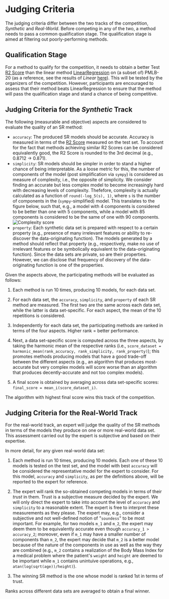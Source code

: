 # Judging Criteria

The judging criteria differ between the two tracks of the competition, *Synthetic* and *Real-World*. 
Before competing in any of the two, a method needs to pass a common qualification stage. 
The qualification stage is aimed at filtering out poorly-performing methods.

## Qualification Stage

For a method to qualify for the competition, it needs to obtain a better Test [R2 Score](https://scikit-learn.org/stable/modules/generated/sklearn.metrics.r2_score.html?highlight=r2_score#sklearn.metrics.r2_score) than the linear method [LinearRegression](https://scikit-learn.org/stable/modules/generated/sklearn.linear_model.LinearRegression.html) on (a subset of) PMLB-20 (as a reference, see the results of *Linear* [here](https://github.com/cavalab/srbench/blob/master/postprocessing/blackbox_results.ipynb)).
This will be tested by the organizers of the competition. 
However, participants are encouraged to assess that their method beats LinearRegression to ensure that the method will pass the qualification stage and stand a chance of being competitive.

## Judging Criteria for the *Synthetic* Track

The following (measurable and objective) aspects are considered to evaluate the quality of an SR method:

* `accuracy`: The produced SR models should be accurate. Accuracy is measured in terms of the [R2 Score](https://scikit-learn.org/stable/modules/generated/sklearn.metrics.r2_score.html?highlight=r2_score#sklearn.metrics.r2_score) measured on the test set.
To account for the fact that methods achieving similar R2 Scores can be considered equivalently good, the R2 Score is rounded to the 3rd decimal (e.g., 0.8712 -> 0.871).
* `simplicity`: SR models should be simpler in order to stand a higher chance of being interpretable. As a loose metric for this, the number of components of the model (post simplification via `sympy`) is considered as measure of complexity, i.e., the opposite of simplicity. 
We consider finding an accurate but less complex model to become increasingly hard with decreasing levels of complexity.
Thefefore, complexity is actually calculated as a function of `round(-log_5(s), 1)`, where `s` is the number of components in the (`sympy`-simplified) model. This translates to the figure below, such that, e.g., a model with 4 components is considered to be better than one with 5 components, while a model with 85 components is considered to be the same of one with 90 components.
![Complexity score](../assets/images/simplicity_score.png)
* `property`: Each synthetic data set is prepared with respect to a certain property (e.g., presence of many irrelevant features or ability to re-discover the data-originating function).
The models generated by a method should reflect that property (e.g., respectively, make no use of irrelevant features or be symbolically equivalent to the data-originating function). 
Since the data sets are private, so are their properties.
However, we can disclose that frequency of discovery of the data-originating function is one of the properties.

Given the aspects above, the participating methods will be evaluated as follows:
1. Each method is run 10 times, producing 10 models, for each data set.

1. For each data set, the `accuracy`, `simplicity`, and `property` of each SR method are measured. The first two are the same across each data set, while the latter is data set-specific.
For each aspect, the mean of the 10 repetitions is considered.

2. Independently for each data set, the participating methods are ranked in terms of the four aspects. Higher rank = better performance.

2. Next, a data set-specific score is computed across the three aspects, by taking the harmonic mean of the respective ranks (i.e., `score_dataset = harmonic_mean(rank_accuracy, rank_simplicity, rank_property)`); this promotes methods producing models that have a good trade-off between the different aspects (e.g., an algorithm that produces most-accurate but very complex models will score worse than an algorithm that produces decently-accurate and not too complex models).

3. A final score is obtained by averaging across data set-specific scores: `final_score = mean_i(score_dataset_i)`.

The algorithm with highest final score wins this track of the competition.


## Judging Criteria for the Real-World Track

For the real-world track, an expert will judge the quality of the SR methods in terms of the models they produce on one or more real-world data set.
This assessment carried out by the expert is subjective and based on their expertise.

In more detail, for any given real-world data set:

1. Each method is run 10 times, producing 10 models. 
Each one of these 10 models is tested on the test set, and the model with best `accuracy` will be considered the representative model for the expert to consider.
For this model, `accuracy` and `simplicity`, as per the definitions above, will be reported to the expert for reference.

2. The expert will rank the so-obtained competing models in terms of their *trust* in them. 
Trust is a subjective measure decided by the expert.
We will only direct the expert to take into account the level of `accuracy` and `simplicity` to a reasonable extent.
The expert is free to interpret these measurements as they please.
The expert may, e.g., consider a subjective and not well-defined notion of "`soundess`" to be most important.
For example, for two models `m_1` and `m_2`, the expert may deem them to be equivalently accurate even though `accuracy_1 > accuracy_2`; moreover, even if `m_1` may have a smaller number of components than `m_2`, the expert may decide that `m_2` is a better model because of the nature of the components in use as well as the way they are combined (e.g., `m_2` contains a realization of the Body Mass Index for a medical problem where the patient's `weight` and `height` are deemed to be important while `m_1` contains unintuive operations, e.g., `atan(log(sqrt(age))/height)`).

3. The winning SR method is the one whose model is ranked 1st in terms of trust.

Ranks across different data sets are averaged to obtain a final winner.
